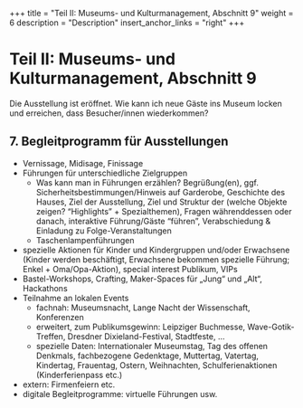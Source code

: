 +++
title = "Teil II: Museums- und Kulturmanagement, Abschnitt 9"
weight = 6
description = "Description"
insert_anchor_links = "right"
+++

# Teil II: Museums- und Kulturmanagement, Abschnitt 9
Die Ausstellung ist eröffnet. Wie kann ich neue Gäste ins Museum locken und erreichen, dass Besucher/innen wiederkommen?

## 7. Begleitprogramm für Ausstellungen
- Vernissage, Midisage, Finissage
- Führungen für unterschiedliche Zielgruppen
    - Was kann man in Führungen erzählen? Begrüßung(en), ggf. Sicherheitsbestimmungen/Hinweis auf Garderobe, Geschichte des Hauses, Ziel der Ausstellung, Ziel und Struktur der (welche Objekte zeigen? “Highlights” + Spezialthemen), Fragen währenddessen oder danach, interaktive Führung/Gäste “führen”, Verabschiedung & Einladung zu Folge-Veranstaltungen
    - Taschenlampenführungen
- spezielle Aktionen für Kinder und Kindergruppen und/oder Erwachsene (Kinder werden beschäftigt, Erwachsene bekommen spezielle Führung; Enkel + Oma/Opa-Aktion), special interest Publikum, VIPs
- Bastel-Workshops, Crafting, Maker-Spaces für „Jung“ und „Alt“, Hackathons
- Teilnahme an lokalen Events
    - fachnah: Museumsnacht, Lange Nacht der Wissenschaft, Konferenzen
    - erweitert, zum Publikumsgewinn: Leipziger Buchmesse, Wave-Gotik-Treffen, Dresdner Dixieland-Festival, Stadtfeste, …
    - spezielle Daten: Internationaler Museumstag, Tag des offenen Denkmals, fachbezogene Gedenktage, Muttertag, Vatertag, Kindertag, Frauentag, Ostern, Weihnachten, Schulferienaktionen (Kinderferienpass etc.)
- extern: Firmenfeiern etc.
- digitale Begleitprogramme: virtuelle Führungen usw.

